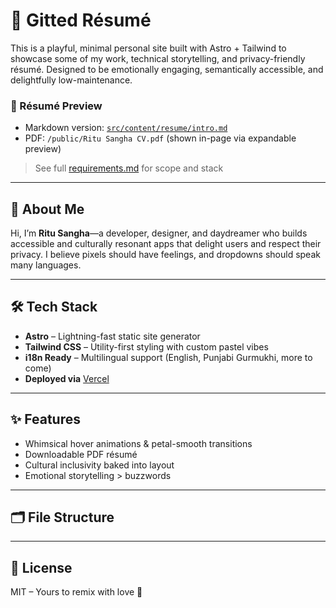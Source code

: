 # 💫 Gitted Résumé

This is a playful, minimal personal site built with Astro + Tailwind to showcase some of my work, technical storytelling, and privacy-friendly résumé. Designed to be emotionally engaging, semantically accessible, and delightfully low-maintenance.

### 📎 Résumé Preview

- Markdown version: [`src/content/resume/intro.md`](src/content/resume/intro.md)
- PDF: `/public/Ritu Sangha CV.pdf` (shown in-page via expandable preview)

> See full [requirements.md](requirements.md) for scope and stack

---

## 👋 About Me

Hi, I’m **Ritu Sangha**—a developer, designer, and daydreamer who builds accessible and culturally resonant apps that delight users and respect their privacy. I believe pixels should have feelings, and dropdowns should speak many languages.

---

## 🛠️ Tech Stack

- **Astro** – Lightning-fast static site generator
- **Tailwind CSS** – Utility-first styling with custom pastel vibes
- **i18n Ready** – Multilingual support (English, Punjabi Gurmukhi, more to come)
- **Deployed via** [Vercel](https://vercel.com/)

---

## ✨ Features

- Whimsical hover animations & petal-smooth transitions  
- Downloadable PDF résumé  
- Cultural inclusivity baked into layout  
- Emotional storytelling > buzzwords  

---

## 🗂️ File Structure


---

## 📜 License

MIT – Yours to remix with love 💌


